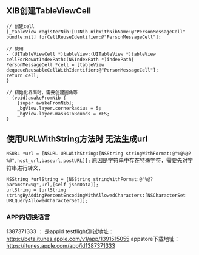 
## XIB创建TableViewCell
```oc
// 创建cell
[_tableView registerNib:[UINib nibWithNibName:@"PersonMessageCell" bundle:nil] forCellReuseIdentifier:@"PersonMessageCell"];

// 使用
- (UITableViewCell *)tableView:(UITableView *)tableView cellForRowAtIndexPath:(NSIndexPath *)indexPath{
PersonMessageCell *cell = [tableView dequeueReusableCellWithIdentifier:@"PersonMessageCell"];
return cell;
}

// 初始化界面时，需要创建圆角等
- (void)awakeFromNib {
    [super awakeFromNib];
    _bgView.layer.cornerRadius = 5;
    _bgView.layer.masksToBounds = YES;
}
```

## 使用URLWithString方法时 无法生成url
`NSURL *url = [NSURL URLWithString:[NSString stringWithFormat:@"%@%@?%@",host_url,baseurl,postURL]];`
原因是字符串中存在特殊字符，需要先对字符串进行转义，
```
NSString *urlString = [NSString stringWithFormat:@"%@?paramstr=%@",url,[self jsonData]];
urlString = [urlString stringByAddingPercentEncodingWithAllowedCharacters:[NSCharacterSet URLQueryAllowedCharacterSet]];
```


### APP内切换语言


1387371333 ： 是appid
testflight测试地址：https://beta.itunes.apple.com/v1/app/1391515055
appstore下载地址：https://itunes.apple.com/app/id1387371333